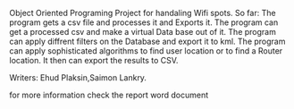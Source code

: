 Object Oriented Programing Project for handaling Wifi spots.
So far:
The program gets a csv file and processes it and Exports it.
The program can get a processed csv and make a virtual Data base out of it.
The program can apply diffrent filters on the Database and export it to kml.
The program can apply  sophisticated algorithms to find user location or to find a Router location.
It then can export the results to CSV.

Writers: Ehud Plaksin,Saimon Lankry.

for more information check the report word document

